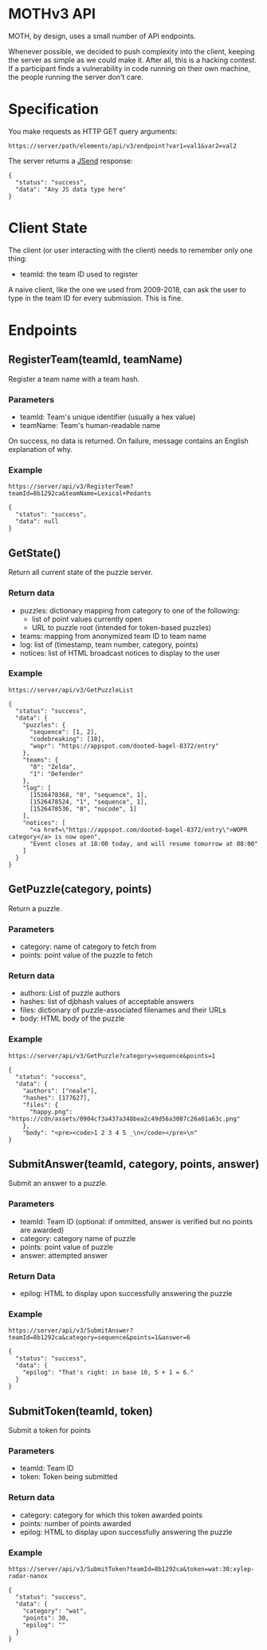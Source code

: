 MOTHv3 API
==========

MOTH, by design, uses a small number of API endpoints.

Whenever possible,
we decided to push complexity into the client,
keeping the server as simple as we could make it.
After all,
this is a hacking contest.
If a participant finds a vulnerability in code running on their own machine,
the people running the server don't care.

Specification
=============

You make requests as HTTP GET query arguments:

    https://server/path/elements/api/v3/endpoint?var1=val1&var2=val2

The server returns a
[JSend](https://labs.omniti.com/labs/jsend) response:

    {
      "status": "success",
      "data": "Any JS data type here"
    }


Client State
============

The client (or user interacting with the client) needs to remember only one thing:

* teamId: the team ID used to register

A naive client,
like the one we used from 2009-2018,
can ask the user to type in the team ID for every submission.
This is fine.


Endpoints
=========

RegisterTeam(teamId, teamName)
-------------------------------

Register a team name with a team hash.

### Parameters

* teamId: Team's unique identifier (usually a hex value)
* teamName: Team's human-readable name

On success, no data is returned.
On failure, message contains an English explanation of why.


### Example

    https://server/api/v3/RegisterTeam?teamId=8b1292ca&teamName=Lexical+Pedants

    {
      "status": "success",
      "data": null
    }


GetState()
----------

Return all current state of the puzzle server.

### Return data

* puzzles: dictionary mapping from category to one of the following:
  * list of point values currently open
  * URL to puzzle root (intended for token-based puzzles)
* teams: mapping from anonymized team ID to team name
* log: list of (timestamp, team number, category, points)
* notices: list of HTML broadcast notices to display to the user


### Example

    https://server/api/v3/GetPuzzleList

    {
      "status": "success",
      "data": {
        "puzzles": {
          "sequence": [1, 2],
          "codebreaking": [10],
          "wopr": "https://appspot.com/dooted-bagel-8372/entry"
        },
        "teams": {
          "0": "Zelda",
          "1": "Defender"
        },
        "log": [
          [1526478368, "0", "sequence", 1],
          [1526478524, "1", "sequence", 1],
          [1526478536, "0", "nocode", 1]
        ],
        "notices": [
          "<a href=\"https://appspot.com/dooted-bagel-8372/entry\">WOPR category</a> is now open",
          "Event closes at 18:00 today, and will resume tomorrow at 08:00"
        ]
      }
    }


GetPuzzle(category, points)
--------------------

Return a puzzle.

### Parameters

* category: name of category to fetch from
* points: point value of the puzzle to fetch


### Return data

* authors: List of puzzle authors
* hashes: list of djbhash values of acceptable answers
* files: dictionary of puzzle-associated filenames and their URLs
* body: HTML body of the puzzle


### Example

    https://server/api/v3/GetPuzzle?category=sequence&points=1

    {
      "status": "success",
      "data": {
        "authors": ["neale"],
        "hashes": [177627],
        "files": {
          "happy.png": "https://cdn/assets/0904cf3a437a348bea2c49d56a3087c26a01a63c.png"
        },
        "body": "<pre><code>1 2 3 4 5 _\n</code></pre>\n"
    }



SubmitAnswer(teamId, category, points, answer)
----------------------

Submit an answer to a puzzle.

### Parameters

* teamId: Team ID (optional: if ommitted, answer is verified but no points are awarded)
* category: category name of puzzle
* points: point value of puzzle
* answer: attempted answer


### Return Data

* epilog: HTML to display upon successfully answering the puzzle


### Example

    https://server/api/v3/SubmitAnswer?teamId=8b1292ca&category=sequence&points=1&answer=6

    {
      "status": "success",
      "data": {
        "epilog": "That's right: in base 10, 5 + 1 = 6."
      }
    }

SubmitToken(teamId, token)
---------------------

Submit a token for points

### Parameters

* teamId: Team ID
* token: Token being submitted


### Return data

* category: category for which this token awarded points
* points: number of points awarded
* epilog: HTML to display upon successfully answering the puzzle


### Example

    https://server/api/v3/SubmitToken?teamId=8b1292ca&token=wat:30:xylep-radar-nanox

    {
      "status": "success",
      "data": {
        "category": "wat",
        "points": 30,
        "epilog": ""
      }
    }
